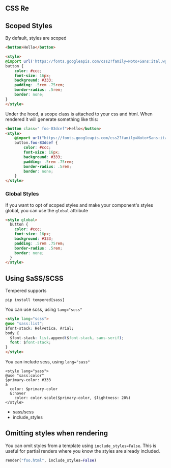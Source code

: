 ## CSS Re

## Scoped Styles

By default, styles are scoped

```html
<button>Hello</button>

<style>
@import url('https://fonts.googleapis.com/css2?family=Noto+Sans:ital,wght@0,100..900;1,100..900&display=swap');
button {
    color: #ccc;
    font-size: 16px;
    background: #333;
    padding: .5rem .75rem;
    border-radius: .5rem;
    border: none;
}
</style>
```

Under the hood, a scope class is attached to your css and html. When rendered it will generate something like this:

```html
<button class=" foo-83dcef">Hello</button>
<style>
    @import url("https://fonts.googleapis.com/css2?family=Noto+Sans:ital,wght@0,100..900;1,100..900&display=swap");
    button.foo-83dcef {
        color: #ccc;
        font-size: 16px;
        background: #333;
        padding: .5rem .75rem;
        border-radius: .5rem;
        border: none;
    }
</style>
```

### Global Styles

If you want to opt of scoped styles and make your component's styles global, you can use the `global` attribute

```html
<style global>
  button {
    color: #ccc;
    font-size: 16px;
    background: #333;
    padding: .5rem .75rem;
    border-radius: .5rem;
    border: none;
  }
</style>
```

## Using SaSS/SCSS

Tempered supports

```shell
pip install tempered[sass]
```


You can use scss, using `lang="scss"`

```html
<style lang="scss">
@use "sass:list";
$font-stack: Helvetica, Arial;
body {
  $font-stack: list.append($font-stack, sans-serif);
  font: $font-stack;
}
</style>
```

You can include scss, using `lang="sass"`

```
<style lang="sass">
@use "sass:color"
$primary-color: #333
a
  color: $primary-color
  &:hover
    color: color.scale($primary-color, $lightness: 20%)
</style>
```

- sass/scss
- include_styles

## Omitting styles when rendering

You can omit styles from a template using `include_styles=False`. This is useful for partial renders where you know the styles are already included.

```python
render("foo.html", include_styles=False)
```

